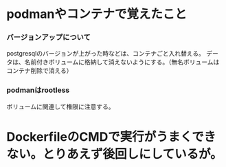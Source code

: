 # podmanやコンテナで覚えたこと

### バージョンアップについて
postgresqlのバージョンが上がった時などは、コンテナごと入れ替える。
データは、名前付きボリュームに格納して消えないようにする。（無名ボリュームはコンテナ削除で消える）

### podmanはrootless
ボリュームに関連して権限に注意する。

# DockerfileのCMDで実行がうまくできない。とりあえず後回しにしているが。
